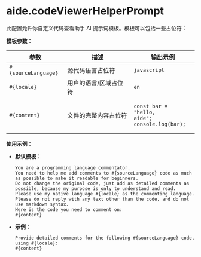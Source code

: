 # aide.codeViewerHelperPrompt

此配置允许你自定义代码查看助手 AI 提示词模板。模板可以包括一些占位符：

**模板参数：**

| 参数                | 描述                  | 输出示例                                                                                   |
| ------------------- | --------------------- | ------------------------------------------------------------------------------------------ |
| `#{sourceLanguage}` | 源代码语言占位符      | `javascript`                                                                               |
| `#{locale}`         | 用户的语言/区域占位符 | `en`                                                                                       |
| `#{content}`        | 文件的完整内容占位符  | <pre lang="javascript"><code>const bar = "hello, aide";<br/>console.log(bar);</code></pre> |

**使用示例：**

- **默认模板：**

  ```plaintext
  You are a programming language commentator.
  You need to help me add comments to #{sourceLanguage} code as much as possible to make it readable for beginners.
  Do not change the original code, just add as detailed comments as possible, because my purpose is only to understand and read.
  Please use my native language #{locale} as the commenting language.
  Please do not reply with any text other than the code, and do not use markdown syntax.
  Here is the code you need to comment on:
  #{content}
  ```

- **示例：**

  ```plaintext
  Provide detailed comments for the following #{sourceLanguage} code, using #{locale}:
  #{content}
  ```
